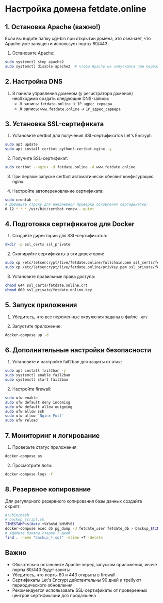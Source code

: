 # Настройка домена fetdate.online

## 1. Остановка Apache (важно!)

Если вы видите папку cgi-bin при открытии домена, это означает, что Apache уже запущен и использует порты 80/443:

1. Остановите Apache:
```bash
sudo systemctl stop apache2
sudo systemctl disable apache2  # чтобы Apache не запускался при перезагрузке
```

## 2. Настройка DNS

1. В панели управления доменом (у регистратора доменов) необходимо создать следующие DNS-записи:
   - A запись: `fetdate.online` -> `IP_адрес_сервера`
   - A запись: `www.fetdate.online` -> `IP_адрес_сервера`

## 3. Установка SSL-сертификата

1. Установите certbot для получения SSL-сертификатов Let's Encrypt:
```bash
sudo apt update
sudo apt install certbot python3-certbot-nginx -y
```

2. Получите SSL-сертификат:
```bash
sudo certbot --nginx -d fetdate.online -d www.fetdate.online
```

3. При первом запуске certbot автоматически обновит конфигурацию nginx.

4. Настройте автопереновление сертификата:
```bash
sudo crontab -e
# Добавьте строку для ежедневной проверки обновления сертификатов:
0 12 * * * /usr/bin/certbot renew --quiet
```

## 4. Подготовка сертификатов для Docker

1. Создайте директории для SSL-сертификатов:
```bash
mkdir -p ssl_certs ssl_private
```

2. Скопируйте сертификаты в эти директории:
```bash
sudo cp /etc/letsencrypt/live/fetdate.online/fullchain.pem ssl_certs/fetdate.online.crt
sudo cp /etc/letsencrypt/live/fetdate.online/privkey.pem ssl_private/fetdate.online.key
```

3. Установите правильные права доступа:
```bash
chmod 644 ssl_certs/fetdate.online.crt
chmod 600 ssl_private/fetdate.online.key
```

## 5. Запуск приложения

1. Убедитесь, что все переменные окружения заданы в файле `.env`

2. Запустите приложение:
```bash
docker-compose up -d
```

## 6. Дополнительные настройки безопасности

1. Установите и настройте fail2ban для защиты от атак:
```bash
sudo apt install fail2ban -y
sudo systemctl enable fail2ban
sudo systemctl start fail2ban
```

2. Настройте firewall:
```bash
sudo ufw enable
sudo ufw default deny incoming
sudo ufw default allow outgoing
sudo ufw allow ssh
sudo ufw allow 'Nginx Full'
sudo ufw reload
```

## 7. Мониторинг и логирование

1. Проверьте статус приложения:
```bash
docker-compose ps
```

2. Просмотрите логи:
```bash
docker-compose logs -f
```

## 8. Резервное копирование

Для регулярного резервного копирования базы данных создайте скрипт:
```bash
#!/bin/bash
# backup_script.sh
TIMESTAMP=$(date +%Y%m%d_%H%M%S)
docker-compose exec db pg_dump -U fetdate_user fetdate_db > backup_$TIMESTAMP.sql
# Удалите бэкапы старше 7 дней
find . -name "backup_*.sql" -mtime +7 -delete
```

## Важно

- Обязательно остановите Apache перед запуском приложения, иначе порты 80/443 будут заняты
- Убедитесь, что порты 80 и 443 открыты в firewall
- Сертификаты Let's Encrypt действительны 90 дней и требуют периодического обновления
- Рекомендуется использовать SSL-сертификаты от проверенных центров сертификации для продакшена